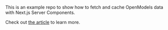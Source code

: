 This is an example repo to show how to fetch and cache OpenModels data with Next.js Server Components.

Check out [the article](https://open-models-platform.com/blog/fetching-and-caching-openmodels-data-in-next-js-server-components) to learn more.
